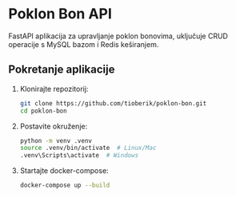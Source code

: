 # Poklon Bon API

FastAPI aplikacija za upravljanje poklon bonovima, uključuje CRUD operacije s MySQL bazom i Redis keširanjem.

## Pokretanje aplikacije

1. Klonirajte repozitorij:

   ```sh
   git clone https://github.com/tioberik/poklon-bon.git
   cd poklon-bon

   ```

2. Postavite okruženje:

   ```sh
   python -m venv .venv
   source .venv/bin/activate  # Linux/Mac
   .venv\Scripts\activate  # Windows

   ```

3. Startajte docker-compose:

   ```sh
   docker-compose up --build

   ```
